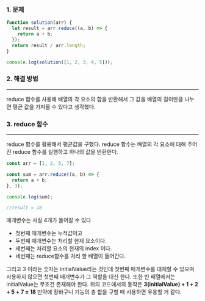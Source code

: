 ### 1. 문제

```jsx
function solution(arr) {
  let result = arr.reduce((a, b) => {
    return a + b;
  });
  return result / arr.length; 
}

console.log(solution([1, 2, 3, 4, 5]));
```

### 2. 해결 방법

---

reduce 함수를 사용해 배열의 각 요소의 합을 반환해서 그 값을 배열의 길이만큼 나누면 평균 값을 가져올 수 있다고 생각했다.

### 3. reduce 함수

---

reduce 함수를 활용해서 평균값을 구했다.
reduce 함수는 배열의 각 요소에 대해 주어진 reduce 함수를 실행하고 하나의 값을 반환한다.

```jsx
const arr = [1, 2, 5, 7];

const sum = arr.reduce((a, b) => {
  return a + b;
}, 3);

console.log(sum);

//result = 18
```

매개변수는 사실 4개가 들어갈 수 있다

- 첫번째 매개변수는 누적값이고
- 두번째 매개변수는 처리할 현재 요소이다.
- 세번째는 처리할 요소의 현재의 index 이다.
- 네번째는 reduce함수를 처리 할 배열이 들어간다.

그리고 3 이라는 숫자는 initialValue라는 것인데 첫번째 매개변수를 대체할 수 있으며 사용하지 않으면 첫번째 매개변수가 그 역할을 대신 한다. 또한 빈 배열에서는 initialValue는 무조건 존재해야 한다.
위의 코드에서의 동작은 **3(initialValue) + 1 + 2 + 5 + 7 = 18**
만약에 장바구니 기능의 총 합을 구할 때 사용하면 유용할 거 같다.